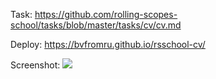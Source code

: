 Task: https://github.com/rolling-scopes-school/tasks/blob/master/tasks/cv/cv.md

Deploy: https://bvfromru.github.io/rsschool-cv/

Screenshot:
![](https://user-images.githubusercontent.com/18407108/134040133-8d4b6cf8-fdb7-4e96-924f-228b64448a82.png)
